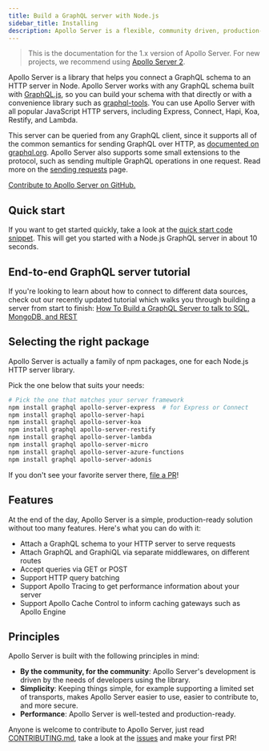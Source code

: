 ```yaml
---
title: Build a GraphQL server with Node.js
sidebar_title: Installing
description: Apollo Server is a flexible, community driven, production-ready HTTP GraphQL middleware for Express, Hapi, Koa, and more.
---
```


> This is the documentation for the 1.x version of Apollo Server. For new projects, we recommend using [Apollo Server 2](/docs/apollo-server/v2/).

Apollo Server is a library that helps you connect a GraphQL schema to an HTTP server in Node. Apollo Server works with any GraphQL schema built with [GraphQL.js](https://github.com/graphql/graphql-js), so you can build your schema with that directly or with a convenience library such as [graphql-tools](https://www.apollographql.com/docs/graphql-tools/). You can use Apollo Server with all popular JavaScript HTTP servers, including Express, Connect, Hapi, Koa, Restify, and Lambda.

This server can be queried from any GraphQL client, since it supports all of the common semantics for sending GraphQL over HTTP, as [documented on graphql.org](http://graphql.org/learn/serving-over-http/). Apollo Server also supports some small extensions to the protocol, such as sending multiple GraphQL operations in one request. Read more on the [sending requests](./requests.html) page.

[Contribute to Apollo Server on GitHub.](https://github.com/apollographql/apollo-server)

## Quick start

If you want to get started quickly, take a look at the [quick start code snippet](./example.html). This will get you started with a Node.js GraphQL server in about 10 seconds.

## End-to-end GraphQL server tutorial

If you're looking to learn about how to connect to different data sources, check out our recently updated tutorial which walks you through building a server from start to finish: [How To Build a GraphQL Server to talk to SQL, MongoDB, and REST](https://blog.apollographql.com/tutorial-building-a-graphql-server-cddaa023c035)

## Selecting the right package

Apollo Server is actually a family of npm packages, one for each Node.js HTTP server library.

Pick the one below that suits your needs:

```bash
# Pick the one that matches your server framework
npm install graphql apollo-server-express  # for Express or Connect
npm install graphql apollo-server-hapi
npm install graphql apollo-server-koa
npm install graphql apollo-server-restify
npm install graphql apollo-server-lambda
npm install graphql apollo-server-micro
npm install graphql apollo-server-azure-functions
npm install graphql apollo-server-adonis
```

If you don't see your favorite server there, [file a PR](https://github.com/apollographql/apollo-server)!

## Features

At the end of the day, Apollo Server is a simple, production-ready solution without too many features. Here's what you can do with it:

- Attach a GraphQL schema to your HTTP server to serve requests
- Attach GraphQL and GraphiQL via separate middlewares, on different routes
- Accept queries via GET or POST
- Support HTTP query batching
- Support Apollo Tracing to get performance information about your server
- Support Apollo Cache Control to inform caching gateways such as Apollo Engine

## Principles

Apollo Server is built with the following principles in mind:

- **By the community, for the community**: Apollo Server's development is driven by the needs of developers using the library.
- **Simplicity**: Keeping things simple, for example supporting a limited set of transports, makes Apollo Server easier to use, easier to contribute to, and more secure.
- **Performance**: Apollo Server is well-tested and production-ready.

Anyone is welcome to contribute to Apollo Server, just read [CONTRIBUTING.md](https://github.com/apollographql/apollo-server/blob/master/CONTRIBUTING.md), take a look at the [issues](https://github.com/apollographql/apollo-server/issues) and make your first PR!
